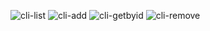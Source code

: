 ![cli-list](https://github.com/AndreeaSichitiu/CLI-application/assets/123585629/4a9d4c5b-ea1e-4eef-8bd4-35af9da06a9e)
![cli-add](https://github.com/AndreeaSichitiu/CLI-application/assets/123585629/237ad04b-a3b8-4c17-a5e9-6b28204ce708)
![cli-getbyid](https://github.com/AndreeaSichitiu/CLI-application/assets/123585629/d81cf557-898e-42bb-8bea-f966a879cabf)
![cli-remove](https://github.com/AndreeaSichitiu/CLI-application/assets/123585629/6e30c107-3527-4f56-ae1d-f00db2120037)

